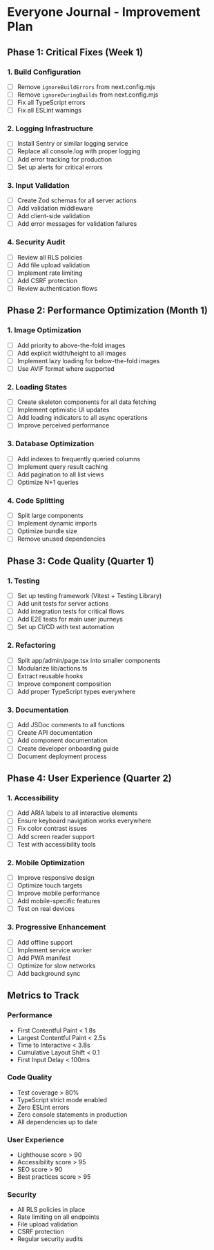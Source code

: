 # Everyone Journal - Improvement Plan

## Phase 1: Critical Fixes (Week 1)

### 1. Build Configuration
- [ ] Remove `ignoreBuildErrors` from next.config.mjs
- [ ] Remove `ignoreDuringBuilds` from next.config.mjs
- [ ] Fix all TypeScript errors
- [ ] Fix all ESLint warnings

### 2. Logging Infrastructure
- [ ] Install Sentry or similar logging service
- [ ] Replace all console.log with proper logging
- [ ] Add error tracking for production
- [ ] Set up alerts for critical errors

### 3. Input Validation
- [ ] Create Zod schemas for all server actions
- [ ] Add validation middleware
- [ ] Add client-side validation
- [ ] Add error messages for validation failures

### 4. Security Audit
- [ ] Review all RLS policies
- [ ] Add file upload validation
- [ ] Implement rate limiting
- [ ] Add CSRF protection
- [ ] Review authentication flows

## Phase 2: Performance Optimization (Month 1)

### 1. Image Optimization
- [ ] Add priority to above-the-fold images
- [ ] Add explicit width/height to all images
- [ ] Implement lazy loading for below-the-fold images
- [ ] Use AVIF format where supported

### 2. Loading States
- [ ] Create skeleton components for all data fetching
- [ ] Implement optimistic UI updates
- [ ] Add loading indicators to all async operations
- [ ] Improve perceived performance

### 3. Database Optimization
- [ ] Add indexes to frequently queried columns
- [ ] Implement query result caching
- [ ] Add pagination to all list views
- [ ] Optimize N+1 queries

### 4. Code Splitting
- [ ] Split large components
- [ ] Implement dynamic imports
- [ ] Optimize bundle size
- [ ] Remove unused dependencies

## Phase 3: Code Quality (Quarter 1)

### 1. Testing
- [ ] Set up testing framework (Vitest + Testing Library)
- [ ] Add unit tests for server actions
- [ ] Add integration tests for critical flows
- [ ] Add E2E tests for main user journeys
- [ ] Set up CI/CD with test automation

### 2. Refactoring
- [ ] Split app/admin/page.tsx into smaller components
- [ ] Modularize lib/actions.ts
- [ ] Extract reusable hooks
- [ ] Improve component composition
- [ ] Add proper TypeScript types everywhere

### 3. Documentation
- [ ] Add JSDoc comments to all functions
- [ ] Create API documentation
- [ ] Add component documentation
- [ ] Create developer onboarding guide
- [ ] Document deployment process

## Phase 4: User Experience (Quarter 2)

### 1. Accessibility
- [ ] Add ARIA labels to all interactive elements
- [ ] Ensure keyboard navigation works everywhere
- [ ] Fix color contrast issues
- [ ] Add screen reader support
- [ ] Test with accessibility tools

### 2. Mobile Optimization
- [ ] Improve responsive design
- [ ] Optimize touch targets
- [ ] Improve mobile performance
- [ ] Add mobile-specific features
- [ ] Test on real devices

### 3. Progressive Enhancement
- [ ] Add offline support
- [ ] Implement service worker
- [ ] Add PWA manifest
- [ ] Optimize for slow networks
- [ ] Add background sync

## Metrics to Track

### Performance
- First Contentful Paint < 1.8s
- Largest Contentful Paint < 2.5s
- Time to Interactive < 3.8s
- Cumulative Layout Shift < 0.1
- First Input Delay < 100ms

### Code Quality
- Test coverage > 80%
- TypeScript strict mode enabled
- Zero ESLint errors
- Zero console statements in production
- All dependencies up to date

### User Experience
- Lighthouse score > 90
- Accessibility score > 95
- SEO score > 90
- Best practices score > 95

### Security
- All RLS policies in place
- Rate limiting on all endpoints
- File upload validation
- CSRF protection
- Regular security audits
